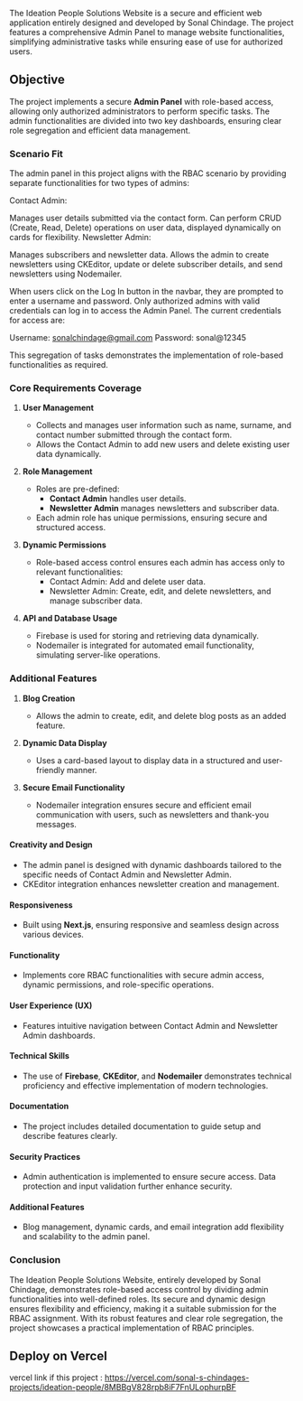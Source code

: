 
The Ideation People Solutions Website is a secure and efficient web application entirely designed and developed by Sonal Chindage. The project features a comprehensive Admin Panel to manage website functionalities, simplifying administrative tasks while ensuring ease of use for authorized users.



  

## Objective 
The project implements a secure **Admin Panel** with role-based access, allowing only authorized administrators to perform specific tasks. The admin functionalities are divided into two key dashboards, ensuring clear role segregation and efficient data management.  



### Scenario Fit  

The admin panel in this project aligns with the RBAC scenario by providing separate functionalities for two types of admins:

Contact Admin:

Manages user details submitted via the contact form.
Can perform CRUD (Create, Read, Delete) operations on user data, displayed dynamically on cards for flexibility.
Newsletter Admin:

Manages subscribers and newsletter data.
Allows the admin to create newsletters using CKEditor, update or delete subscriber details, and send newsletters using Nodemailer.

When users click on the Log In button in the navbar, they are prompted to enter a username and password. Only authorized admins with valid credentials can log in to access the Admin Panel. The current credentials for access are:

Username: sonalchindage@gmail.com
Password: sonal@12345


This segregation of tasks demonstrates the implementation of role-based functionalities as required.

### Core Requirements Coverage  

1. **User Management**  
   - Collects and manages user information such as name, surname, and contact number submitted through the contact form.  
   - Allows the Contact Admin to add new users and delete existing user data dynamically.  

2. **Role Management**  
   - Roles are pre-defined:  
     - **Contact Admin** handles user details.  
     - **Newsletter Admin** manages newsletters and subscriber data.  
   - Each admin role has unique permissions, ensuring secure and structured access.  

3. **Dynamic Permissions**  
   - Role-based access control ensures each admin has access only to relevant functionalities:  
     - Contact Admin: Add and delete user data.  
     - Newsletter Admin: Create, edit, and delete newsletters, and manage subscriber data.  

4. **API and Database Usage**  
   - Firebase is used for storing and retrieving data dynamically.  
   - Nodemailer is integrated for automated email functionality, simulating server-like operations.  



### Additional Features  

1. **Blog Creation**  
   - Allows the admin to create, edit, and delete blog posts as an added feature.  

2. **Dynamic Data Display**  
   - Uses a card-based layout to display data in a structured and user-friendly manner.  

3. **Secure Email Functionality**  
   - Nodemailer integration ensures secure and efficient email communication with users, such as newsletters and thank-you messages.  



 

#### Creativity and Design  
- The admin panel is designed with dynamic dashboards tailored to the specific needs of Contact Admin and Newsletter Admin.  
- CKEditor integration enhances newsletter creation and management.  

#### Responsiveness 
- Built using **Next.js**, ensuring responsive and seamless design across various devices.  

#### Functionality  
- Implements core RBAC functionalities with secure admin access, dynamic permissions, and role-specific operations.  

#### User Experience (UX) 
- Features intuitive navigation between Contact Admin and Newsletter Admin dashboards.  

#### Technical Skills  
- The use of **Firebase**, **CKEditor**, and **Nodemailer** demonstrates technical proficiency and effective implementation of modern technologies.  

#### Documentation  
- The project includes detailed documentation to guide setup and describe features clearly.  

#### Security Practices  
- Admin authentication is implemented to ensure secure access. Data protection and input validation further enhance security.  

#### Additional Features 
- Blog management, dynamic cards, and email integration add flexibility and scalability to the admin panel.  



### Conclusion  
The Ideation People Solutions Website, entirely developed by Sonal Chindage, demonstrates role-based access control by dividing admin functionalities into well-defined roles. Its secure and dynamic design ensures flexibility and efficiency, making it a suitable submission for the RBAC assignment. With its robust features and clear role segregation, the project showcases a practical implementation of RBAC principles.




## Deploy on Vercel

vercel link if this project : https://vercel.com/sonal-s-chindages-projects/ideation-people/8MBBgV828rpb8iF7FnULophurpBF
